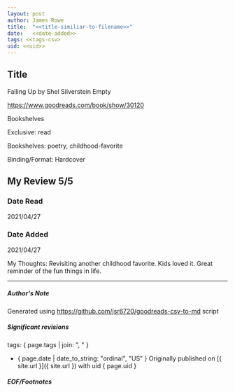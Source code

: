 ```yaml
---
layout: post
author: James Rowe
title:  "<<title-similiar-to-filename>>"
date:   <<date-added>>
tags: <<tags-csv>
uid: <<uid>>
---
```


<!-- highly dependent on how you personally use jekyll templates, and how you want this to show up -->

## Title

Falling Up by Shel Silverstein
Empty 

https://www.goodreads.com/book/show/30120

Bookshelves

Exclusive: read

Bookshelves: poetry, childhood-favorite

Binding/Format: Hardcover

## My Review 5/5

### Date Read
2021/04/27

### Date Added
2021/04/27

My Thoughts: Revisiting another childhood favorite. Kids loved it. Great reminder of the fun things in life.

---

##### Author's Note

Generated using https://github.com/jsr6720/goodreads-csv-to-md script

##### Significant revisions

tags: { page.tags | join: ", " } <!-- todo move this somewhere -->

- { page.date | date_to_string: "ordinal", "US" } Originally published on [{ site.url }]({ site.url }) with uid { page.uid }

##### EOF/Footnotes
